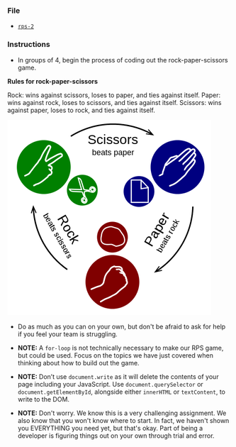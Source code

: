 ### File

* [`rps-2`](Unsolved/rps-2.html)

### Instructions

* In groups of 4, begin the process of coding out the rock-paper-scissors game.

**Rules for rock-paper-scissors**

Rock: wins against scissors, loses to paper, and ties against itself.
Paper: wins against rock, loses to scissors, and ties against itself.
Scissors: wins against paper, loses to rock, and ties against itself.

![3-RPS-Example-Picture](Images/9-RPS-example.png)

* Do as much as you can on your own, but don't be afraid to ask for help if you feel your team is struggling.

* **NOTE:** A `for-loop` is not technically necessary to make our RPS game, but could be used. Focus on the topics we have just covered when thinking about how to build out the game.

* **NOTE:** Don’t use `document.write` as it will delete the contents of your page including your JavaScript. Use `document.querySelector` or `document.getElementById`, alongside either `innerHTML` or `textContent`, to write to the DOM.

* **NOTE:** Don't worry. We know this is a very challenging assignment. We also know that you won't know where to start. In fact, we haven't shown you EVERYTHING you need yet, but that's okay. Part of being a developer is figuring things out on your own through trial and error.
